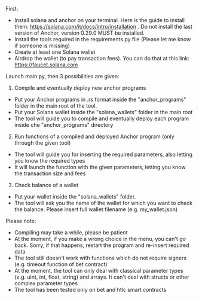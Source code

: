 First:
- Install solana and anchor on your terminal. Here is the guide to install them: https://solana.com/it/docs/intro/installation . Do not install the last version of Anchor, version 0.29.0 MUST be installed.
- Install the tools required in the requirements.py file (Please let me know if someone is missing)
- Create at least one Solana wallet
- Airdrop the wallet (to pay transaction fees). You can do that at this link: https://faucet.solana.com


Launch main.py, then 3 possibilities are given:
1. Compile and eventually deploy new anchor programs
  - Put your Anchor programs in .rs format inside the "anchor_programs" folder in the main root of the tool.
  - Put your Solana wallet inside the "solana_wallets" folder in the main root
  - The tool will guide you to compile and eventually deploy each program inside che "anchor_programs" directory
2. Run functions of a compiled and deployed Anchor program (only through the given tool)
  - The tool will guide you for inserting the required parameters, also letting you know the required types
  - It will launch the function with the given parameters, letting you know the transaction size and fees
3. Check balance of a wallet
  - Put your wallet inside the "solana_wallets" folder.
  - The tool will ask you the name of the wallet for which you want to check the balance. Please insert full wallet filename (e.g. my_wallet.json)

Please note:
- Compiling may take a while, please be patient
- At the moment, if you make a wrong choice in the menu, you can't go back. Sorry, if that happens, restart the program and re-insert required data
- The tool still doesn't work with functions which do not require signers (e.g. timeout function of bet contract)
- At the moment, the tool can only deal with classical parameter types (e.g. uint, int, float, string) and arrays. It can't deal with structs or other complex parameter types
- The tool has been tested only on bet and htlc smart contracts

